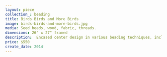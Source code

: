 ```yaml
---
layout: piece
collection_: beading
title: Birds Birds and More Birds
image: birds-birds-and-more-birds.jpg
media: Seed beads, wood, fabric, threads.
dimensions: 26" x 27" framed
description:  Encased center design in various beading techniques, including peyote stitch, with inlaid cut fabric appliqued, , bird strips, plus wooden birds, quilted and smocked fabric in matted glassed maple frame two inches in depth.
price: $550
create_date: 2014
---
```

